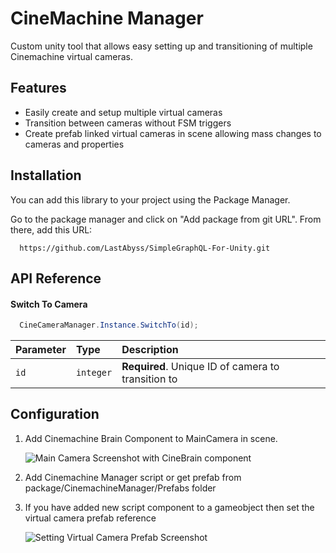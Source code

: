 
# CineMachine Manager

Custom unity tool that allows easy setting up and transitioning of multiple Cinemachine virtual cameras.


## Features

- Easily create and setup multiple virtual cameras
- Transition between cameras without FSM triggers 
- Create prefab linked virtual cameras in scene allowing mass changes to cameras and properties



## Installation

You can add this library to your project using the Package Manager.

Go to the package manager and click on "Add package from git URL".
From there, add this URL:

```
  https://github.com/LastAbyss/SimpleGraphQL-For-Unity.git
```
    
## API Reference

#### Switch To Camera

```c#
  CineCameraManager.Instance.SwitchTo(id);
```

| Parameter | Type     | Description                |
| :-------- | :------- | :------------------------- |
| `id` | `integer` | **Required**. Unique ID of camera to transition to |



## Configuration
1. Add Cinemachine Brain Component to MainCamera in scene.

    ![Main Camera Screenshot with CineBrain component](https://i.postimg.cc/3wrtXV8v/Main-Camera-Screenshot.png)

2. Add Cinemachine Manager script or get prefab from package/CinemachineManager/Prefabs folder
3. If you have added new script component to a gameobject then set the virtual camera prefab reference

    ![Setting Virtual Camera Prefab Screenshot](https://i.postimg.cc/G3vS1k59/Setting-Virtual-Camera-Screenshot.png)